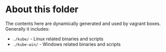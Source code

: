 # About this folder

The contents here are dynamically generated and used by vagrant boxes. Generally it includes:

- `./kube/` - Linux related binaries and scripts
- `./kube-win/` - Windows related binaries and scripts